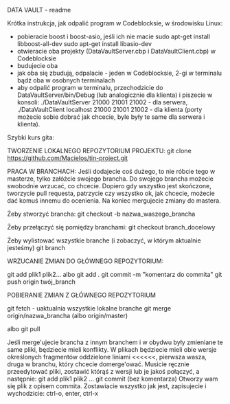 DATA VAULT - readme



Krótka instrukcja, jak odpalić program w Codeblocksie, w środowisku Linux:
- pobieracie boost i boost-asio, jeśli ich nie macie
sudo apt-get install libboost-all-dev
sudo apt-get install libasio-dev
- otwieracie oba projekty (DataVaultServer.cbp i DataVaultClient.cbp) w Codeblocksie
- budujecie oba 
- jak oba się zbudują, odpalacie - jeden w Codeblocksie, 2-gi w terminalu bądź oba w osobnych terminalach 
- aby odpalić program w terminalu, przechodzicie do DataVaultServer/bin/Debug (lub analogicznie dla klienta) i piszecie w konsoli: 
./DataVaultServer 21000 21001 21002 - dla serwera, 
./DataVaultClient localhost 21000 21001 21002 - dla klienta
(porty możecie sobie dobrać jak chcecie, byle były te same dla serwera i klienta).



Szybki kurs gita:

TWORZENIE LOKALNEGO REPOZYTORIUM PROJEKTU: 
git clone https://github.com/Macielos/tin-project.git

PRACA W BRANCHACH:
Jeśli dodajecie coś dużego, to nie róbcie tego w masterze, tylko załóżcie swojego brancha. Do swojego brancha możecie swobodnie wrzucać, co chcecie. Dopiero gdy wszystko jest skończone, tworzycie pull requesta, patrzycie czy wszystko ok, jak chcecie, możecie dać komuś innemu do ocenienia. Na koniec mergujecie zmiany do mastera. 

Żeby stworzyć brancha:
git checkout -b nazwa_waszego_brancha

Żeby przełączyć się pomiędzy branchami:
git checkout branch_docelowy

Żeby wylistować wszystkie branche (i zobaczyć, w którym aktualnie jesteśmy)
git branch

WRZUCANIE ZMIAN DO GŁÓWNEGO REPOZYTORIUM: 

git add plik1 plik2... albo git add .
git commit -m "komentarz do commita"
git push origin twój_branch

POBIERANIE ZMIAN Z GŁÓWNEGO REPOZYTORIUM

git fetch - uaktualnia wszystkie lokalne branche
git merge origin/nazwa_brancha (albo origin/master)

albo 
git pull

Jeśli merge'ujecie brancha z innym branchem i w obydwu były zmieniane te same pliki, będziecie mieli konflikty. W plikach będziecie mieli obie wersje określonych fragmentów oddzielone liniami <<<<<<, pierwsza wasza, druga w branchu, który chcecie domerge'ować. Musicie ręcznie przeedytować pliki, zostawić którąś z wersji lub je jakoś połączyć, a następnie:
git add plik1 plik2 ...
git commit (bez komentarza)
Otworzy wam się plik z opisem commita. Zostawiacie wszystko jak jest, zapisujecie i wychodzicie:
ctrl-o, enter, ctrl-x
